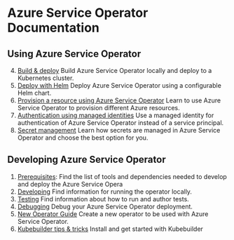 # Azure Service Operator Documentation

## Using Azure Service Operator

4. [Build & deploy](deploy.md)
    Build Azure Service Operator locally and deploy to a Kubernetes cluster.
5. [Deploy with Helm](helmdeploy.md)
   Deploy Azure Service Operator using a configurable Helm chart.
6. [Provision a resource using Azure Service Operator](resourceprovision.md) Learn to use Azure Service Operator to provision different Azure resources.
1. [Authentication using managed identities](managedidentity.md)
   Use a managed identity for authentication of Azure Service Operator instead of a service principal.
2. [Secret management](secrets.md) Learn how secrets are managed in Azure Service Operator and choose the best option for you.

## Developing Azure Service Operator

1. [Prerequisites](prereqs.md):
    Find the list of tools and dependencies needed to develop and deploy the Azure Service Opera
2. [Developing](development.md)
    Find information for running the operator locally.
3. [Testing](testing.md)
   Find information about how to run and author tests.
4. [Debugging](debugging.md)
   Debug your Azure Service Operator deployment.
5. [New Operator Guide](newoperatorguide.md)
   Create a new operator to be used with Azure Service Operator.
6. [Kubebuilder tips & tricks](kubebuilder.md) Install and get started with Kubebuilder

